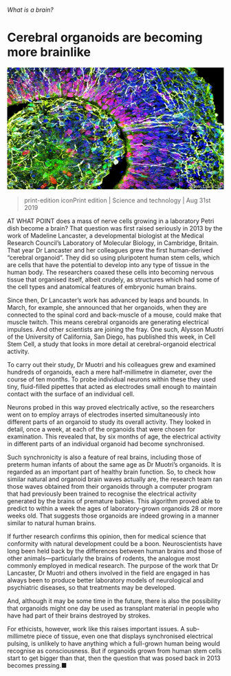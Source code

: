 ###### What is a brain?

# Cerebral organoids are becoming more brainlike 

![image](images/20190831_STP001_0.jpg) 

> print-edition iconPrint edition | Science and technology | Aug 31st 2019 

AT WHAT POINT does a mass of nerve cells growing in a laboratory Petri dish become a brain? That question was first raised seriously in 2013 by the work of Madeline Lancaster, a developmental biologist at the Medical Research Council’s Laboratory of Molecular Biology, in Cambridge, Britain. That year Dr Lancaster and her colleagues grew the first human-derived “cerebral organoid”. They did so using pluripotent human stem cells, which are cells that have the potential to develop into any type of tissue in the human body. The researchers coaxed these cells into becoming nervous tissue that organised itself, albeit crudely, as structures which had some of the cell types and anatomical features of embryonic human brains. 

Since then, Dr Lancaster’s work has advanced by leaps and bounds. In March, for example, she announced that her organoids, when they are connected to the spinal cord and back-muscle of a mouse, could make that muscle twitch. This means cerebral organoids are generating electrical impulses. And other scientists are joining the fray. One such, Alysson Muotri of the University of California, San Diego, has published this week, in Cell Stem Cell, a study that looks in more detail at cerebral-organoid electrical activity. 

To carry out their study, Dr Muotri and his colleagues grew and examined hundreds of organoids, each a mere half-millimetre in diameter, over the course of ten months. To probe individual neurons within these they used tiny, fluid-filled pipettes that acted as electrodes small enough to maintain contact with the surface of an individual cell. 

Neurons probed in this way proved electrically active, so the researchers went on to employ arrays of electrodes inserted simultaneously into different parts of an organoid to study its overall activity. They looked in detail, once a week, at each of the organoids that were chosen for examination. This revealed that, by six months of age, the electrical activity in different parts of an individual organoid had become synchronised. 

Such synchronicity is also a feature of real brains, including those of preterm human infants of about the same age as Dr Muotri’s organoids. It is regarded as an important part of healthy brain function. So, to check how similar natural and organoid brain waves actually are, the research team ran those waves obtained from their organoids through a computer program that had previously been trained to recognise the electrical activity generated by the brains of premature babies. This algorithm proved able to predict to within a week the ages of laboratory-grown organoids 28 or more weeks old. That suggests those organoids are indeed growing in a manner similar to natural human brains. 

If further research confirms this opinion, then for medical science that conformity with natural development could be a boon. Neuroscientists have long been held back by the differences between human brains and those of other animals—particularly the brains of rodents, the analogue most commonly employed in medical research. The purpose of the work that Dr Lancaster, Dr Muotri and others involved in the field are engaged in has always been to produce better laboratory models of neurological and psychiatric diseases, so that treatments may be developed. 

And, although it may be some time in the future, there is also the possibility that organoids might one day be used as transplant material in people who have had part of their brains destroyed by strokes. 

For ethicists, however, work like this raises important issues. A sub-millimetre piece of tissue, even one that displays synchronised electrical pulsing, is unlikely to have anything which a full-grown human being would recognise as consciousness. But if organoids grown from human stem cells start to get bigger than that, then the question that was posed back in 2013 becomes pressing.■ 

